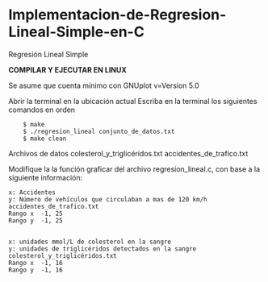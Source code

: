 # Implementacion-de-Regresion-Lineal-Simple-en-C
Regresión Lineal Simple

**COMPILAR Y EJECUTAR EN LINUX**

Se asume que cuenta minimo con GNUplot v=Version 5.0

Abrir la terminal en la ubicación actual
	Escriba en la terminal los siguientes comandos en orden

		$ make
		$ ./regresion_lineal conjunto_de_datos.txt
		$ make clean

Archivos de datos
	colesterol_y_triglicéridos.txt
	accidentes_de_trafico.txt

Modifique la la función graficar del archivo regresion_lineal.c,
	con base a la siguiente información:

	x: Accidentes
	y: Número de vehículos que circulaban a mas de 120 km/h
	accidentes_de_trafico.txt
	Rango x  -1, 25
	Rango y  -1, 25


	x: unidades mmol/L de colesterol en la sangre
	y: unidades de triglicéridos detectados en la sangre
	colesterol_y_triglicéridos.txt
	Rango x  -1, 16
	Rango y  -1, 16
